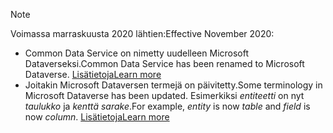 > [!NOTE]
> <span data-ttu-id="8d310-101">Voimassa marraskuusta 2020 lähtien:</span><span class="sxs-lookup"><span data-stu-id="8d310-101">Effective November 2020:</span></span>
> - <span data-ttu-id="8d310-102">Common Data Service on nimetty uudelleen Microsoft Dataverseksi.</span><span class="sxs-lookup"><span data-stu-id="8d310-102">Common Data Service has been renamed to Microsoft Dataverse.</span></span> [<span data-ttu-id="8d310-103">Lisätietoja</span><span class="sxs-lookup"><span data-stu-id="8d310-103">Learn more</span></span>](https://aka.ms/PAuAppBlog)
> - <span data-ttu-id="8d310-104">Joitakin Microsoft Dataversen termejä on päivitetty.</span><span class="sxs-lookup"><span data-stu-id="8d310-104">Some terminology in Microsoft Dataverse has been updated.</span></span> <span data-ttu-id="8d310-105">Esimerkiksi *entiteetti* on nyt *taulukko* ja *kenttä* *sarake*.</span><span class="sxs-lookup"><span data-stu-id="8d310-105">For example, *entity* is now *table* and *field* is now *column*.</span></span> [<span data-ttu-id="8d310-106">Lisätietoja</span><span class="sxs-lookup"><span data-stu-id="8d310-106">Learn more</span></span>](/powerapps/maker/data-platform/data-platform-intro)
